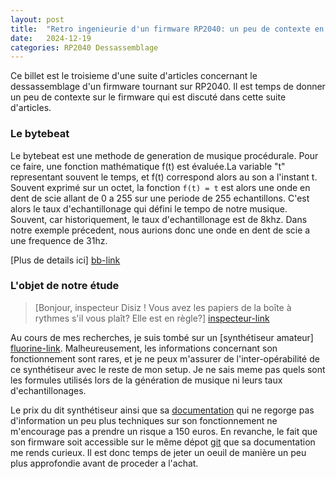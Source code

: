 ```yaml
---
layout: post
title:  "Retro ingenieurie d'un firmware RP2040: un peu de contexte en guise d'interlude"
date:   2024-12-19
categories: RP2040 Dessassemblage
---
```



Ce billet est le troisieme d'une suite d'articles concernant le dessassemblage d'un firmware tournant sur RP2040. Il est temps de donner un peu de contexte sur le firmware qui est discuté dans cette suite d'articles.

### Le bytebeat

Le bytebeat est une methode de generation de musique procédurale. Pour ce faire, une fonction mathématique f(t) est évaluée.La variable "t" representant souvent le temps, et f(t) correspond alors au son a l'instant t. Souvent exprimé sur un octet, la fonction `f(t) = t` est alors une onde en dent de scie allant de 0 a 255 sur une periode de 255 echantillons. C'est alors le taux d'echantillonage qui défini le tempo de notre musique. Souvent, car historiquement, le taux d'echantillonage est de 8khz. Dans notre exemple précedent, nous aurions donc une onde en dent de scie a une frequence de 31hz.   

[Plus de details ici] [bb-link]
### L'objet de notre étude

> [Bonjour, inspecteur Disiz !  Vous avez les papiers de la boîte à rythmes s'il vous plaît? Elle est en règle?] [inspecteur-link]


Au cours de mes recherches, je suis tombé sur un [synthétiseur amateur] [fluorine-link]. Malheureusement, les informations concernant son fonctionnement sont rares, et je ne peux m'assurer de l'inter-opérabilité de ce synthétiseur avec le reste de mon setup. Je ne sais meme pas quels sont les formules utilisés lors de la génération de musique ni leurs taux d'echantillonages.   


Le prix du dit synthétiseur ainsi que sa [documentation][fluorine-doc] qui ne regorge pas d'information un peu plus techniques sur son fonctionnement ne m'encourage pas a prendre un risque a 150 euros. En revanche, le fait que son firmware soit accessible sur le même dépot [git][fluorine-git] que sa documentation me rends curieux. Il est donc temps de jeter un oeuil de manière un peu plus approfondie avant de proceder a l'achat. 


[inspecteur-link]: https://www.youtube.com/watch?v=UFqZQJAg1IQ
[bb-link]: https://stellartux.github.io/websynth/guide.html
[fluorine-link]: https://www.tindie.com/products/jc2046/fluorine-futuristic-beat-generator/
[fluorine-doc]: https://github.com/spherical-sound-society/fluorine/blob/main/Fluorine%20user%20guide%201.0.pdf
[fluorine-git]: https://github.com/spherical-sound-society/fluorine/blob/main

